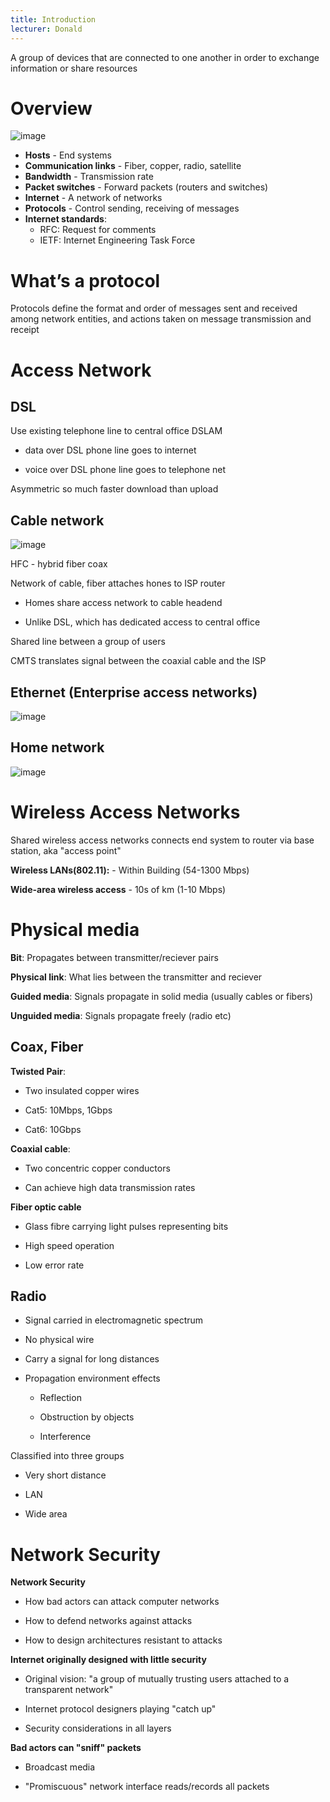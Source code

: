```yaml
---
title: Introduction
lecturer: Donald
---
```


<Definition name="Computer Network">
A group of devices that are connected to one
another in order to exchange information or share resources
</Definition>

# Overview

![image](/img/Year_2/Networks_and_Systems/Networks/Introduction/Overview.webp)

-   **Hosts** - End systems
-   **Communication links** - Fiber, copper, radio, satellite
-   **Bandwidth** - Transmission rate
-   **Packet switches** - Forward packets (routers and switches)
-   **Internet** - A network of networks
-   **Protocols** - Control sending, receiving of messages
-   **Internet standards**:
    -   RFC: Request for comments
    -   IETF: Internet Engineering Task Force

# What’s a protocol

Protocols define the format and order of messages sent and received
among network entities, and actions taken on message transmission and
receipt

# Access Network

## DSL

Use existing telephone line to central office DSLAM

-   data over DSL phone line goes to internet

-   voice over DSL phone line goes to telephone net

Asymmetric so much faster download than upload

## Cable network

![image](/img/Year_2/Networks_and_Systems/Networks/Introduction/Cable.webp)

HFC - hybrid fiber coax

Network of cable, fiber attaches hones to ISP router

-   Homes share access network to cable headend

-   Unlike DSL, which has dedicated access to central office

Shared line between a group of users

CMTS translates signal between the coaxial cable and the ISP

## Ethernet (Enterprise access networks)

![image](/img/Year_2/Networks_and_Systems/Networks/Introduction/Ethernet.webp)

## Home network

![image](/img/Year_2/Networks_and_Systems/Networks/Introduction/Home_Network.webp)

# Wireless Access Networks

Shared wireless access networks connects end system to router via base
station, aka "access point"

**Wireless LANs(802.11):** - Within Building (54-1300 Mbps)

**Wide-area wireless access** - 10s of km (1-10 Mbps)

# Physical media

**Bit**: Propagates between transmitter/reciever pairs

**Physical link**: What lies between the transmitter and reciever

**Guided media**: Signals propagate in solid media (usually cables or
fibers)

**Unguided media**: Signals propagate freely (radio etc)

## Coax, Fiber

**Twisted Pair**:

-   Two insulated copper wires

-   Cat5: 10Mbps, 1Gbps

-   Cat6: 10Gbps

**Coaxial cable**:

-   Two concentric copper conductors

-   Can achieve high data transmission rates

**Fiber optic cable**

-   Glass fibre carrying light pulses representing bits

-   High speed operation

-   Low error rate

## Radio

-   Signal carried in electromagnetic spectrum

-   No physical wire

-   Carry a signal for long distances

-   Propagation environment effects

    -   Reflection

    -   Obstruction by objects

    -   Interference

Classified into three groups

-   Very short distance

-   LAN

-   Wide area

# Network Security

**Network Security**

-   How bad actors can attack computer networks

-   How to defend networks against attacks

-   How to design architectures resistant to attacks

**Internet originally designed with little security**

-   Original vision: "a group of mutually trusting users attached to a
    transparent network"

-   Internet protocol designers playing "catch up"

-   Security considerations in all layers

**Bad actors can "sniff" packets**

-   Broadcast media

-   "Promiscuous" network interface reads/records all packets
